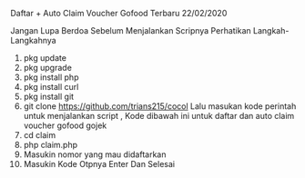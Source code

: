 Daftar + Auto Claim Voucher Gofood Terbaru 22/02/2020


Jangan Lupa Berdoa Sebelum Menjalankan Scripnya
Perhatikan Langkah-Langkahnya

1. pkg update
2. pkg upgrade
3. pkg install php
4. pkg install curl
5. pkg install git
7. git clone https://github.com/trians215/cocol
Lalu masukan kode perintah untuk menjalankan script , Kode dibawah ini untuk daftar dan auto claim voucher gofood gojek
8. cd claim
9. php claim.php
10. Masukin nomor yang mau didaftarkan
11. Masukin Kode Otpnya
Enter Dan Selesai
